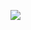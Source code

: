 [//]: #![](https://media0.giphy.com/media/3otPorWLQJq5GmHRtu/giphy.gif)remove_this_text_and_[//]:#_for_uncommneted

<a href=#><img src="contributions.svg"></a>
